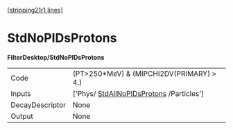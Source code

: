 [[stripping21r1 lines]](./stripping21r1-commonparticles)

# StdNoPIDsProtons

**FilterDesktop/StdNoPIDsProtons**

|                 |                                                                                   |
|-----------------|-----------------------------------------------------------------------------------|
| Code            | (PT\>250\*MeV) & (MIPCHI2DV(PRIMARY) \> 4.)                                       |
| Inputs          | ['Phys/ [StdAllNoPIDsProtons](./stripping21r1-stdallnopidsprotons) /Particles'] |
| DecayDescriptor | None                                                                              |
| Output          | None                                                                              |
